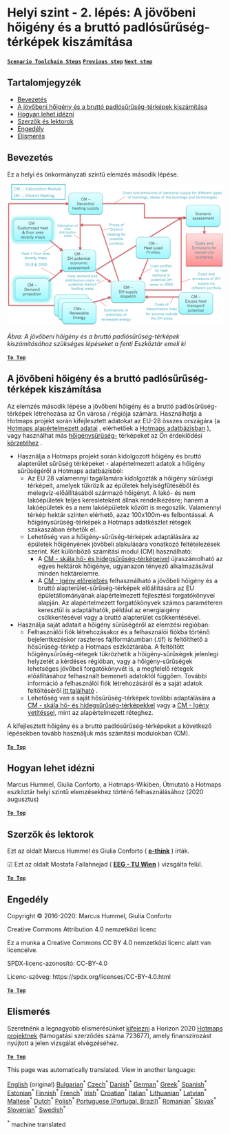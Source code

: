 <h1><a class="anchor" id="local-level---step-2--calculation-of-future-heat-demand-and-gross-floor-area-density-maps" href="#local-level---step-2--calculation-of-future-heat-demand-and-gross-floor-area-density-maps"><i class="fa fa-link"></i></a>Helyi szint - 2. lépés: A jövőbeni hőigény és a bruttó padlósűrűség-térképek kiszámítása</h1><p> <a href="guide-local-and-municipal-levels#the-hotmaps-scenario-toolchain-different-steps"><strong><code>Scenario Toolchain Steps</code></strong></a> <a href="step-1-analysis-of-current-heat-demand-and-available-resource-potentials"><strong><code>Previous step</code></strong></a> <a href="step-3-Calculation-of-costs-of-decentral-heat-supply"><strong><code>Next step</code></strong></a><br/></p><h2><a class="anchor" id="table-of-contents" href="#table-of-contents"><i class="fa fa-link"></i></a> Tartalomjegyzék</h2><ul><li> <a href="#introduction">Bevezetés</a></li><li> <a href="#calculation-of-future-heat-demand-and-gross-floor-area-density-maps">A jövőbeni hőigény és a bruttó padlósűrűség-térképek kiszámítása</a></li><li> <a href="#how-to-cite">Hogyan lehet idézni</a></li><li> <a href="#authors-and-reviewers">Szerzők és lektorok</a></li><li> <a href="#license">Engedély</a></li><li> <a href="#acknowledgement">Elismerés</a></li></ul><h2><a class="anchor" id="introduction" href="#introduction"><i class="fa fa-link"></i></a> Bevezetés</h2><p> Ez a helyi és önkormányzati szintű elemzés második lépése.</p><img src="/en/Step-2-Calculation-of-future-heat-demand-and-gross-floor-area-density-maps/Hotmaps_Local_Toolchain_Step_2final.png"/><p> <em>Ábra: A jövőbeni hőigény és a bruttó padlósűrűség-térképek kiszámításához szükséges lépéseket a fenti Eszköztár emeli ki</em></p><p><ins> <code><strong><a href="#table-of-contents">To Top</a></strong></code></ins></p><h2><a class="anchor" id="calculation-of-future-heat-demand-and-gross-floor-area-density-maps" href="#calculation-of-future-heat-demand-and-gross-floor-area-density-maps"><i class="fa fa-link"></i></a> A jövőbeni hőigény és a bruttó padlósűrűség-térképek kiszámítása</h2><p> Az elemzés második lépése a jövőbeni hőigény és a bruttó padlósűrűség-térképek létrehozása az Ön városa / régiója számára. Használhatja a Hotmaps projekt során kifejlesztett adatokat az EU-28 összes országára (a <a href="https://wiki.hotmaps.eu/en/Hotmaps-open-data-repositories">Hotmaps alapértelmezett adatai</a> , elérhetőek a <a href="https://gitlab.com/hotmaps">Hotmaps adatbázisban</a> ), vagy használhat más <a href="https://gitlab.com/hotmaps">hőigénysűrűség-</a> térképeket az Ön érdeklődési <a href="https://gitlab.com/hotmaps">körzetéhez</a> .</p><ul><li> Használja a Hotmaps projekt során kidolgozott hőigény és bruttó alapterület sűrűség térképeket - alapértelmezett adatok a hőigény sűrűségéről a Hotmaps adatbázisból:<ul><li> Az EU 28 valamennyi tagállamára kidolgozták a hőigény sűrűségi térképeit, amelyek tükrözik az épületek helyiségfűtéséből és melegvíz-előállításából származó hőigényt. A lakó- és nem lakóépületek teljes keresleteként állnak rendelkezésre; hanem a lakóépületek és a nem lakóépületek között is megoszlik. Valamennyi térkép hektár szinten elérhető, azaz 100x100m-es felbontással. A hőigénysűrűség-térképek a Hotmaps adatkészlet rétegek szakaszában érhetők el.</li><li> Lehetőség van a hőigény-sűrűség-térképek adaptálására az épületek hőigényének jövőbeli alakulására vonatkozó feltételezések szerint. Két különböző számítási modul (CM) használható:<ul><li> A <a href="https://wiki.hotmaps.eu/en/CM-Scale-heat-and-cool-density-maps">CM - skála hő- és hidegsűrűség-térképeivel</a> újraszámolható az egyes hektárok hőigénye, ugyanazon tényező alkalmazásával minden hektárelemre.</li><li> A <a href="https://wiki.hotmaps.eu/en/CM-Demand-projection">CM - Igény előrejelzés</a> felhasználható a jövőbeli hőigény és a bruttó alapterület-sűrűség-térképek előállítására az EU épületállományának alapértelmezett fejlesztési forgatókönyvei alapján. Az alapértelmezett forgatókönyvek számos paraméteren keresztül is adaptálhatók, például az energiaigény csökkentésével vagy a bruttó alapterület csökkentésével.</li></ul></li></ul></li><li> Használja saját adatait a hőigény sűrűségéről az elemzési régióban:<ul><li> Felhasználói fiók létrehozásakor és a felhasználói fiókba történő bejelentkezéskor raszteres fájlformátumban (.tif) is feltölthető a hősűrűség-térkép a Hotmaps eszköztárába. A feltöltött hőigénysűrűség-rétegek tükrözhetik a hőigény-sűrűségek jelenlegi helyzetét a kérdéses régióban, vagy a hőigény-sűrűségek lehetséges jövőbeli forgatókönyvét is, a megfelelő rétegek előállításához felhasznált bemeneti adatoktól függően. További információ a felhasználói fiók létrehozásáról és a saját adatok feltöltéséről <a href="https://wiki.hotmaps.eu/en/Introduction-to-user-interface#upper-toolbar_connect">itt található</a> .</li><li> Lehetőség van a saját hősűrűség-térképek további adaptálására a <a href="https://wiki.hotmaps.eu/en/CM-Scale-heat-and-cool-density-maps">CM - skála hő- és hidegsűrűség-térképekkel</a> vagy a <a href="https://wiki.hotmaps.eu/en/CM-Demand-projection">CM - Igény vetítéssel,</a> mint az alapértelmezett réteghez.</li></ul></li></ul><p> A kifejlesztett hőigény és a bruttó padlósűrűség-térképeket a következő lépésekben tovább használjuk más számítási modulokban (CM).</p><p><ins> <code><strong><a href="#table-of-contents">To Top</a></strong></code></ins></p><h2><a class="anchor" id="how-to-cite" href="#how-to-cite"><i class="fa fa-link"></i></a> Hogyan lehet idézni</h2><p> Marcus Hummel, Giulia Conforto, a Hotmaps-Wikiben, Útmutató a Hotmaps eszköztár helyi szintű elemzésekhez történő felhasználásához (2020 augusztus)</p><p><ins> <code><strong><a href="#table-of-contents">To Top</a></strong></code></ins></p><h2><a class="anchor" id="authors-and-reviewers" href="#authors-and-reviewers"><i class="fa fa-link"></i></a> Szerzők és lektorok</h2><p> Ezt az oldalt Marcus Hummel és Giulia Conforto ( <strong><a href="https://e-think.ac.at">e-think</a></strong> ) írták.</p><p> ☑ Ezt az oldalt Mostafa Fallahnejad ( <strong><a href="https://eeg.tuwien.ac.at/">EEG - TU Wien</a></strong> ) vizsgálta felül.</p><p> <a href="#table-of-contents"><strong><code>To Top</code></strong></a></p><h2><a class="anchor" id="license" href="#license"><i class="fa fa-link"></i></a> Engedély</h2><p> Copyright © 2016-2020: Marcus Hummel, Giulia Conforto</p><p> Creative Commons Attribution 4.0 nemzetközi licenc</p><p> Ez a munka a Creative Commons CC BY 4.0 nemzetközi licenc alatt van licencelve.</p><p> SPDX-licenc-azonosító: CC-BY-4.0</p><p> Licenc-szöveg: https://spdx.org/licenses/CC-BY-4.0.html</p><p> <a href="#table-of-contents"><strong><code>To Top</code></strong></a></p><h2><a class="anchor" id="acknowledgement" href="#acknowledgement"><i class="fa fa-link"></i></a> Elismerés</h2><p> Szeretnénk a legnagyobb elismerésünket <a href="https://www.hotmaps-project.eu">kifejezni</a> a Horizon 2020 <a href="https://www.hotmaps-project.eu">Hotmaps projektnek</a> (támogatási szerződés száma 723677), amely finanszírozást nyújtott a jelen vizsgálat elvégzéséhez.</p><p><ins> <code><strong><a href="#table-of-contents">To Top</a></strong></code></ins></p>
<!--- THIS IS A SUPER UNIQUE IDENTIFIER -->

This page was automatically translated. View in another language:

[English](../en/Step-2-Calculation-of-future-heat-demand-and-gross-floor-area-density-maps) (original) [Bulgarian](../bg/Step-2-Calculation-of-future-heat-demand-and-gross-floor-area-density-maps)<sup>\*</sup> [Czech](../cs/Step-2-Calculation-of-future-heat-demand-and-gross-floor-area-density-maps)<sup>\*</sup> [Danish](../da/Step-2-Calculation-of-future-heat-demand-and-gross-floor-area-density-maps)<sup>\*</sup> [German](../de/Step-2-Calculation-of-future-heat-demand-and-gross-floor-area-density-maps)<sup>\*</sup> [Greek](../el/Step-2-Calculation-of-future-heat-demand-and-gross-floor-area-density-maps)<sup>\*</sup> [Spanish](../es/Step-2-Calculation-of-future-heat-demand-and-gross-floor-area-density-maps)<sup>\*</sup> [Estonian](../et/Step-2-Calculation-of-future-heat-demand-and-gross-floor-area-density-maps)<sup>\*</sup> [Finnish](../fi/Step-2-Calculation-of-future-heat-demand-and-gross-floor-area-density-maps)<sup>\*</sup> [French](../fr/Step-2-Calculation-of-future-heat-demand-and-gross-floor-area-density-maps)<sup>\*</sup> [Irish](../ga/Step-2-Calculation-of-future-heat-demand-and-gross-floor-area-density-maps)<sup>\*</sup> [Croatian](../hr/Step-2-Calculation-of-future-heat-demand-and-gross-floor-area-density-maps)<sup>\*</sup>  [Italian](../it/Step-2-Calculation-of-future-heat-demand-and-gross-floor-area-density-maps)<sup>\*</sup> [Lithuanian](../lt/Step-2-Calculation-of-future-heat-demand-and-gross-floor-area-density-maps)<sup>\*</sup> [Latvian](../lv/Step-2-Calculation-of-future-heat-demand-and-gross-floor-area-density-maps)<sup>\*</sup> [Maltese](../mt/Step-2-Calculation-of-future-heat-demand-and-gross-floor-area-density-maps)<sup>\*</sup> [Dutch](../nl/Step-2-Calculation-of-future-heat-demand-and-gross-floor-area-density-maps)<sup>\*</sup> [Polish](../pl/Step-2-Calculation-of-future-heat-demand-and-gross-floor-area-density-maps)<sup>\*</sup> [Portuguese (Portugal, Brazil)](../pt/Step-2-Calculation-of-future-heat-demand-and-gross-floor-area-density-maps)<sup>\*</sup> [Romanian](../ro/Step-2-Calculation-of-future-heat-demand-and-gross-floor-area-density-maps)<sup>\*</sup> [Slovak](../sk/Step-2-Calculation-of-future-heat-demand-and-gross-floor-area-density-maps)<sup>\*</sup> [Slovenian](../sl/Step-2-Calculation-of-future-heat-demand-and-gross-floor-area-density-maps)<sup>\*</sup> [Swedish](../sv/Step-2-Calculation-of-future-heat-demand-and-gross-floor-area-density-maps)<sup>\*</sup> 

<sup>\*</sup> machine translated
